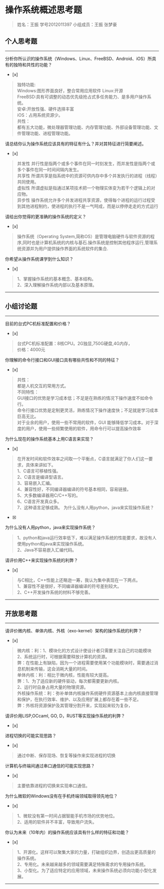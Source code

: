 # 操作系统概述思考题
>姓名：王振  学号2012011397      小组成员：王振 张梦豪
## 个人思考题

---

分析你所认识的操作系统（Windows、Linux、FreeBSD、Android、iOS）所具有的独特和共性的功能？
- [x]  
>独特功能:  
>Windows:图形界面良好，整合常用应用软件
>Linux:开源  
>FreeBSD:具有可调整的动态优先级抢占式多任务能力、是多用户操作系统。  
>安卓:开放性强、硬件选择丰富  
>iOS：占用系统资源少。  
>共性：  
>都有五大功能，微处理器管理功能、内存管理功能、外部设备管理功能、文件管理功能、进程管理功能。   

请总结你认为操作系统应该具有的特征有什么？并对其特征进行简要阐述。
- [x]  

>并发性 并行性是指两个或多个事件在同一时刻发生，而并发性是指两个或多个事件在同一时间间隔内发生。  
>共享性 所谓共享是指系统中的资源可供内存中多个并发执行的进程（线程）共同使用。  
>虚拟性 所谓虚拟是指通过某项技术把一个物理实体变为若干个逻辑上的对应物。  
>异步性 操作系统允许多个并发进程共享资源，使得每个进程的运行过程受到其他进程制约，使进程的执行不是一气呵成，而是以停停走走的方式运行  

请给出你觉得的更准确的操作系统的定义？
- [x]  

>操作系统（Operating System,简称OS）是管理电脑硬件与软件资源的程序,同时也是计算机系统的内核与基石.操作系统是控制其他程序运行,管理系统资源并为用户提供操作界面的系统软件的集合.   

你希望从操作系统课学到什么知识？
- [x]  
 
>1、掌握操作系统的基本概念、基本结构。  
>2、深入理解操作系统内部以及基本原理。

---

## 小组讨论题

---

目前的台式PC机标准配置和价格？
- [x]  

>台式PC机标准配置：8核CPU。2G独显,750G硬盘,4G内存，  
价格：4000元

你理解的命令行接口和GUI接口具有哪些共性和不同的特征？
- [x]  

>共性：  
都是人机交互的常用方式。    
>不同特性：  
>GUI接口的优势是学习成本低；不足是在熟练的情况下操作速度不如命令行。  
>命令行接口优势是定制更灵活，熟练情况下操作速度快；不足就是学习成本巨高无比。  
>对于业余的用户，使用一些不常用的软件，GUI 能够降低学习成本。对于深度的用户，使用一些频繁使用的软件，用命令行可以提高操作效率

为什么现在的操作系统基本上用C语言来实现？
- [x]  

> 在开发时间和软件效率之间取一个平衡点，C语言就满足了你人们这一要求，具体来讲如下。  
1、C语言可移植性强。  
2、C语言是编译型语言。  
3、容易嵌入汇编。  
4、兼容性好，不同编译器编译的符号基本相同，容易链接。  
5、大多数编译器用C/C++写的。  
6、C语言开发真众多。  
7、这种语言足够成熟。
为什么没有人用python，java来实现操作系统？
- [x]  

为什么没有人用python，java来实现操作系统？

>  1、python和java运行效率低下，难以满足操作系统的性能要求，故没有人使用python和java来实现操作系统。  
2、Java不容易嵌入汇编代码。


请评价用C++来实现操作系统的利弊？
- [x]  

>  与C相比，C++性能上还略逊一筹，我认为集中表现在一下两点。  
1、兼容性不是很好，不同编译器编译的符号差别较大。  
2、C++开发操作系统的材料不够完善。


---

## 开放思考题

---

请评价微内核、单体内核、外核（exo-kernel）架构的操作系统的利弊？
- [x]  

>微内核：利：1、模块化的方式设计使设计者只需要关注自己的功能模块  
2、系统运行时，可根据需要释放计算机的资源。  
弊：在性能上有缺陷，因为一个进程需要使用某个功能模块时，需要通过消息机制来传输，这会消耗大量的时间。  
单体内核：利：相比于微内核，性能有较大提高。  
弊：1、为了适应新的硬件驱动，每次都需要更新内核。  
2、运行时自身占用大量的物理资源。  
外核操作系统：利：弥补单体内核操作系统硬件资源基本上由内核直接管理和保护，在执行效率、维护、以及应用扩展上都存在着一些不足。  
弊：外核将资源保护及其管理分割开来，实现起来较为复杂，


请评价用LISP,OCcaml, GO, D，RUST等实现操作系统的利弊？
- [x]  

>  

进程切换的可能实现思路？
- [x]  

>  通过中断、保存现场、恢复等操作来实现进程的切换

计算机与终端间通过串口通信的可能实现思路？
- [x]  

>  主要依靠进程的切换来实现串口通信。

为什么微软的Windows没有在手机终端领域取得领先地位？
- [x]  

>  1、微软没有第一时间占据智能手机市场的优势地位。  
2、适用的软件并不丰富，导致用户流失。

你认为未来（10年内）的操作系统应该具有什么样的特征和功能？
- [x]  

>   1、开源化。这样可以聚集大家的力量，打破组织边界，创造出更高质量的操作系统。  
2、专用化。未来越来越多的领域需要满足特殊需求的专用操作系统。  
3、小型化。为了适应特定的应用领域，未来操作系统必须向功能小型化发展。  


---
